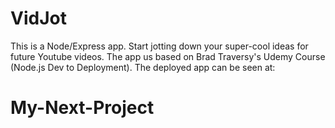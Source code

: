 # VidJot
This is a Node/Express app. Start jotting down your super-cool ideas for future Youtube videos. The app us based on Brad Traversy's Udemy Course 
(Node.js Dev to Deployment). The deployed app can be seen at: 
# My-Next-Project
